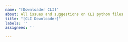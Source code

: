 ```yaml
---
name: "[Downloader CLI]"
about: All issues and suggestions on CLI python files
title: "[CLI Downloader]"
labels: ''
assignees: ''

---
```



